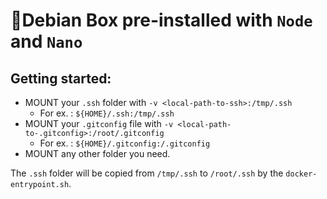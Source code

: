 # :whale:Debian Box pre-installed with `Node` and `Nano`

## Getting started:
- MOUNT your `.ssh` folder with `-v <local-path-to-ssh>:/tmp/.ssh`
  - For ex. : `${HOME}/.ssh:/tmp/.ssh`
- MOUNT your `.gitconfig` file with `-v <local-path-to-.gitconfig>:/root/.gitconfig`
  - For ex. : `${HOME}/.gitconfig:/.gitconfig`
- MOUNT any other folder you need.

The `.ssh` folder will be copied from `/tmp/.ssh` to `/root/.ssh` by the `docker-entrypoint.sh`.
